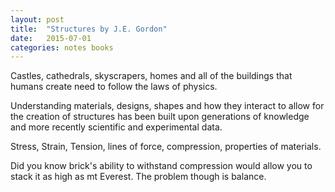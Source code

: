 ```yaml
---
layout: post
title:  "Structures by J.E. Gordon"
date:   2015-07-01
categories: notes books
---
```


Castles, cathedrals, skyscrapers, homes and all of the buildings that humans create need to follow the laws of physics.

Understanding materials, designs, shapes and how they interact to allow for the creation of structures has been built upon generations of knowledge and more recently scientific and experimental data.

Stress, Strain, Tension, lines of force, compression, properties of materials.

Did you know brick's ability to withstand compression would allow you to stack it as high as mt Everest.  The problem though is balance.  
